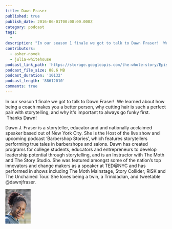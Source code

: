 ```yaml
---
title: Dawn Fraser
published: true
publish_date: 2016-06-01T00:00:00.000Z
category: podcast
tags:
  -
description: "In our season 1 finale we got to talk to Dawn Fraser!  We learned about how being a coach makes you a better person, why cutting hair is such a perfect pair with storytelling, and why it's important to always go funky first.  Thanks Dawn!"
contributors:
  - asher-novek
  - julia-whitehouse
podcast_link_path: 'https://storage.googleapis.com/the-whole-story/Episode%206%20-%20Dawn%20Frasier.mp3'
podcast_file_size: 88.6 MB
podcast_duration: '10132'
podcast_length: '88612010'
comments: true
---
```



In our season 1 finale we got to talk to Dawn Fraser! &nbsp;We learned about how being a coach makes you a better person, why cutting hair is such a perfect pair with storytelling, and why it's important to always go funky first. &nbsp;Thanks Dawn!

Dawn J. Fraser is a storyteller, educator and and nationally acclaimed speaker based out of New York City. She is the Host of the live show and upcoming podcast ‘Barbershop Stories’, which features storytellers performing true tales in barbershops and salons. Dawn has created programs for college students, educators and entrepreneurs to develop leadership potential through storytelling, and is an Instructor with The Moth and The Story Studio. She was featured amongst some of the nation’s top innovators and change makers as a speaker at TED@NYC and has performed in shows including The Moth Mainstage, Story Collider, RISK and The Unchained Tour. She loves being a twin, a Trinidadian, and tweetable @dawnjfraser.

![](/uploads/versions/dawn---x----79-108x---.png)